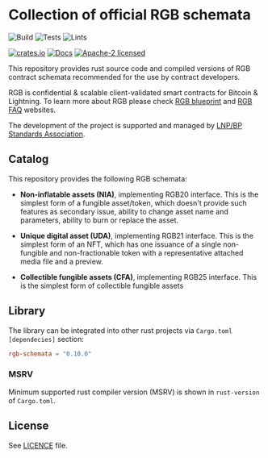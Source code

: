 # Collection of official RGB schemata

![Build](https://github.com/RGB-WG/rgb-schemata/workflows/Build/badge.svg)
![Tests](https://github.com/RGB-WG/rgb-schemata/workflows/Tests/badge.svg)
![Lints](https://github.com/RGB-WG/rgb-schemata/workflows/Lints/badge.svg)

[![crates.io](https://img.shields.io/crates/v/rgb-schemata)](https://crates.io/crates/rgb-schemata)
[![Docs](https://docs.rs/rgb-schemata/badge.svg)](https://docs.rs/rgb-schemata)
[![Apache-2 licensed](https://img.shields.io/crates/l/rgb-schemata)](./LICENSE)

This repository provides rust source code and compiled versions of RGB
contract schemata recommended for the use by contract developers.

RGB is confidential & scalable client-validated smart contracts for Bitcoin &
Lightning. To learn more about RGB please check [RGB blueprint][Blueprint] and
[RGB FAQ][FAQ] websites.

The development of the project is supported and managed by [LNP/BP Standards
Association][Association].

## Catalog

This repository provides the following RGB schemata:

* __Non-inflatable assets (NIA)__, implementing RGB20 interface.
  This is the simplest form of a fungible asset/token, which doesn't provide
  such features as secondary issue, ability to change asset name and
  parameters, ability to burn or replace the asset.

* __Unique digital asset (UDA)__, implementing RGB21 interface.
  This is the simplest form of an NFT, which has one issuance of a single
  non-fungible and non-fractionable token with a representative attached
  media file and a preview.

* __Collectible fungible assets (CFA)__, implementing RGB25 interface.
  This is the simplest form of collectible fungible assets

## Library

The library can be integrated into other rust projects via `Cargo.toml`
`[dependecies]` section:

```toml
rgb-schemata = "0.10.0"
```

### MSRV

Minimum supported rust compiler version (MSRV) is shown in `rust-version` of `Cargo.toml`.

## License

See [LICENCE](LICENSE) file.


[LNPBPs]: https://github.com/LNP-BP/LNPBPs
[Association]: https://lnp-bp.org
[Blueprint]: https://rgb.network
[FAQ]: https://rgbfaq.com
[Foundation]: https://github.com/LNP-BP/client_side_validation
[BP]: https://github.com/BP-WG/bp-core
[RGB Std]: https://github.com/RGB-WG/rgb-std
[RGB Node]: https://github.com/RGB-WG/rgb-node
[Max]: https://github.com/dr-orlovsky
[Todd]: https://petertodd.org/
[Zucco]: https://giacomozucco.com/
